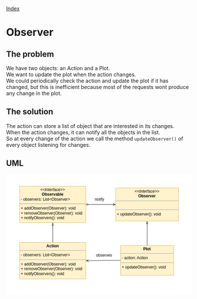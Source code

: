 [Index](../../README.md)
# Observer

## The problem

We have two objects: an Action and a Plot.<br />
We want to update the plot when the action changes.<br />
We could periodically check the action and update the plot if it has changed, but this is inefficient because most of the requests wont produce any change in the plot.

## The solution

The action can store a list of object that are interested in its changes.<br />
When the action changes, it can notify all the objects in the list.<br />
So at every change of the action we call the method ```updateObserver()``` of every object listening for changes.<br />

## UML

![Observer UML](observer.png)
